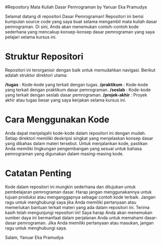 #Repository Mata Kuliah Dasar Pemrograman by Yanuar Eka Pramudya

Selamat datang di repositori Dasar Pemrograman! Repositori ini berisi kumpulan source code yang saya buat selama mengambil mata kuliah dasar pemrograman. Di sini, Anda akan menemukan contoh-contoh kode sederhana yang mencakup konsep-konsep dasar pemrograman yang saya pelajari selama kursus ini.

# Struktur Repositori
Repositori ini terorganisir dengan baik untuk memudahkan navigasi. Berikut adalah struktur direktori utama:

**/tugas** : Kode-kode yang terkait dengan tugas.
**/praktikum** : Kode-kode yang terkait dengan praktikum dasar pemrograman.
**/seslab** : Kode-kode yang terkait dengan seslab dasar pemrograman.
**/projek-akhir** : Proyek akhir atau tugas besar yang saya kerjakan selama kursus ini.

# Cara Menggunakan Kode
Anda dapat menjelajahi kode-kode dalam repositori ini dengan mudah. Setiap direktori memiliki deskripsi singkat yang menjelaskan konsep dasar yang dibahas dalam materi tersebut. Untuk menjalankan kode, pastikan Anda memiliki lingkungan pengembangan yang sesuai untuk bahasa pemrograman yang digunakan dalam masing-masing kode.

# Catatan Penting
Kode dalam repositori ini mungkin sederhana dan ditujukan untuk pembelajaran pemrograman dasar. Harap jangan menggunakannya untuk tujuan produksi atau menganggapnya sebagai contoh kode terbaik.
Jangan ragu untuk menghubungi saya jika Anda memiliki pertanyaan atau memerlukan bantuan terkait materi yang ada dalam repositori ini.
Terima kasih telah mengunjungi repositori ini! Saya harap Anda akan menemukan sumber daya ini bermanfaat dalam perjalanan Anda untuk memahami dasar-dasar pemrograman. Jika Anda memiliki pertanyaan atau masukan, jangan ragu untuk menghubungi saya.

Salam, Yanuar Eka Pramudya
